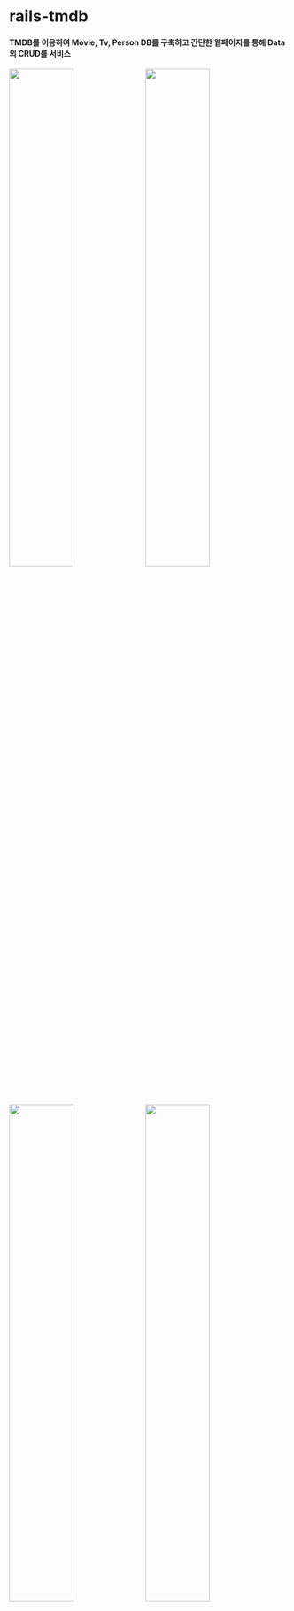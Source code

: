 # rails-tmdb

#### TMDB를 이용하여 Movie, Tv, Person DB를 구축하고 간단한 웹페이지를 통해 Data의 CRUD를 서비스

<kdb>
<div>
  <div width='100%'>
    <img src="./app/assets/images/screenshot-main-1.jpg" width='48%'/>
    <img src="./app/assets/images/screenshot-main-4.jpg" width='48%'/>
  </div>
  <div width='100%'>
    <img src="./app/assets/images/screenshot-main-3.jpg" width='48%'/>
    <img src="./app/assets/images/screenshot-main-2.jpg" width='48%'/>
  </div>
</div>
</kdb>
<br>

<br/>

## *Introduction*


### Summary
> - Movie, Tv, Person 을 Database에 저장할 수 있도록 Schema를 설계하고 DB를 구축 
> 
> - Data를 만들기 위해 TMDB API에 GET 요청을 통해 Movie, Tv, Person 정보를 Crawling 하며, Crawler는 Ruby 스크립트로 구현
>
> - Ruby on Rails 프레임워크를 이용하여 간단한 웹페이지를 구축 
> 
> - 웹 브라우저를 통해 CRUD 서비스
> 
> - 서버는 REST하게 설계되었기 때문에 HTTP 의 ruequst 이용한 CRUD 서비스도 가능


### Requirements
> - [RVM](https://rvm.io/)
> - [Ruby 2.5.3](https://www.ruby-lang.org/en/news/2018/10/18/ruby-2-5-3-released/) 
> - [Bundler 2.0.1](https://rubygems.org/gems/bundler/versions/2.0.1)
> - [Rails 5.2.3](https://rubygems.org/gems/rails/versions/5.2.3)
> - [MySQL 5.6](https://dev.mysql.com/downloads/mysql/5.6.html)


### End-points

> **Resource modeling**
> 
> - [RoR 개발 가이드 문서](https://guides.rorlab.org/routing.html)를 참조하여 RESTful하게 리소스를 모델링
> - 모든 리소스 (Movie, Tv, Person, MovieCredit, TvCredit) 들은 다음과 같은 모델링 원칙을 준수
> 
> |  HTTP |  Path |  Controller#action |  Method |  목적 |
> | --- | --- | --- | --- | --- |
> |**GET** |/resources|resource#index|Read|모든 Resource 표시|
> |**GET** |/resources/new|resource#new|Create|Resource 작성용 양식을 반환|
> |**GET** |/resources/:resource_id|resource#show|Read|하나의 Resource 표시|
> |**POST** |/resources|resource#create|Create|하나의 Resource 생성|
> |**GET** |/resources/:resource_id/edit|resource#edit|Update|Resource 수정용 양식을 반환|
> |**PUT** |/resources/:resource_id|resource#update|Update|하나의 Resource 수정|
> |**DELETE** |/resources/:resource_id|resource#destroy|Delete|하나의 Resource 삭제|
> 
> **Route**
> 
> - `config/routes.rb`
> ```ruby
> Rails.application.routes.draw do
> 
>   # Home endpoint
>   root 'home#index'
>   get 'home/index' => 'home#index'
> 
>   # Movies CRUD endpoints
>   get 'movies' => 'movie#index'
>   get 'movies/new' => 'movie#new'
>   get 'movies/:movie_id' => 'movie#show'
>   post '/movies' => 'movie#create'
>   get 'movies/:movie_id/edit' => 'movie#edit'
>   put 'movies/:movie_id' => 'movie#update'
>   delete 'movies/:movie_id' => 'movie#destroy'
> 
>   # Tvs CRUD endpoints
>   get 'tvs' => 'tv#index'
>   get 'tvs/new' => 'tv#new'
>   get 'tvs/:tv_id' => 'tv#show'
>   post '/tvs' => 'tv#create'
>   get 'tvs/:tv_id/edit' => 'tv#edit'
>   put 'tvs/:tv_id' => 'tv#update'
>   delete 'tvs/:tv_id' => 'tv#destroy'
> 
>   # People CRUD endpoints
>   get 'people' => 'person#index'
>   get 'people/new' => 'person#new'
>   get 'people/:person_id' => 'person#show'
>   post '/people' => 'person#create'
>   get 'people/:person_id/edit' => 'person#edit'
>   put 'people/:person_id' => 'person#update'
>   delete 'people/:person_id' => 'person#destroy'
> 
>   # MovieCredits CR endpoints
>   get 'movie_credits' => 'movie_credit#index'
>   post '/movie_credits' => 'movie_credit#create'
> 
>   # TvCredits CR endpoints
>   get 'tv_credits' => 'tv_credit#index'
>   post '/tv_credits' => 'tv_credit#create'
> 
> end
> 
> ```

### Models
> 
> **Database schema**
> <img src="./app/assets/images/data-schema.jpg" alt="database-schema"/>


### System configuration
> 
> **Service flow**
> <img src="./app/assets/images/system-configuration.jpg" alt="system-configuration"/>

<br/>

## *Installation*

### Clone project
> 
> - Github repository를 clone
> ```bash
> $ git clone https://github.com/meh9184/rails-tmdb.git
> ```
> 

### Configure  db connection
> 
> - `config/database.yml` 파일 상단의
> - username, password 입력
> 
> ```yml
> default: &default
>   adapter: mysql2
>   encoding: utf8
>   pool: 5
>   username: YOUR_USERNAME   # 자신의 DB username 입력
>   password: YOUR_PASSWORD   # 자신의 DB password 입력
>   host: 127.0.0.1
>   socket: /tmp/mysql.sock
> 
> development:
>   <<: *default
>   database: tmdb_development
> 
> test:
>   <<: *default
>   database: tmdb_test
> ```
> 
> - `lib/crawl_movie.rb`, `lib/crawl_tv.rb`, `lib/crawl_people.rb` 파일 상단의
> -  $tmdb_api_key 입력
> 
> ```ruby
> #!/usr/bin/env ruby
> require 'net/http'
> require 'json'
> 
> # TMDB API KEY 셋팅
> $tmdb_api_key = YOUR_TMDB_API_KEY   # 자신의 TMDB api_key 입력
> 
> # TMDB API에 GET 요청 전송하는 함수
> def getDataFromApi(uri)
>     return JSON.parse(Net::HTTP.get(uri))
> end
> ```

### Install bundle 

> - `shell command` 프로젝트 루트 위치에서 입력
> ```bash
> $ bundle install
> ```

### Setup database
> - `shell command` 프로젝트 루트 위치에서 입력
> ```bash
> $ rake db:create
> $ rake db:migrate
> ```

<br/>

## *Usage*

### Run server

> - configuration과 bundle install, db setup이 끝났으면 로컬 서버를 실행
> - `shell command` 프로젝트 루트 위치에서 입력
> ```bash
> $ rails server
> ```

### Generate data

> - 서버 setting 및 run 까지 완료했지만, 초기 DB 는 비어있는 상태
> - 데이터를 Crawl하는 Ruby script를 실행하여 TMDB로 부터 Data Set 생성 가능 
> - **Crwaler Usage**
> 
>     1. 단일 수집
>         - movie_id = 372058인 Movie
>         - tv_id = 63926인 TV
>         - person_id = 1245인 Person
>             ```bash
>             $rails runner lib/crawl_movie.rb 372058
>             $rails runner lib/crawl_tv.rb 63926
>             $rails runner lib/crawl_person.rb 1245
>             ```
>     2. 다수 수집
>         - movie_id = 372058, 637, 129인 Movie
>         - tv_id = 63926, 66732, 1396인 TV
>         - person_id = 1245, 9827, 6384인 Person
>             ```bash
>             $rails runner lib/crawl_movie.rb 372058 637 129
>             $rails runner lib/crawl_tv.rb 63926 66732 1396
>             $rails runner lib/crawl_person.rb 1245 9827 6384
>             ```
>     3. 평점 순위 높은 순서대로 수집 (person은 평점 존재하지 않음)
>         - 평점 순위 상위 5개 Movie
>         - 평점 순위 상위 50개 TV
>             ```bash
>             $rails runner lib/crawl_movie.rb -rating 5
>             $rails runner lib/crawl_tv.rb -rating 50
>             ```
>     4. 인기 있는 순서대로 수집
>         - 요즘 가장 인기 있는 상위 32개 Moive
>         - 요즘 가장 인기 있는 상위 7개 TV
>         - 요즘 가장 인기 있는 상위 15개 People
>             ```bash
>             $rails runner lib/crawl_movie.rb -popular 32
>             $rails runner lib/crawl_tv.rb -popular 7
>             $rails runner lib/crawl_person.rb -popular 15
>             ```
>     5. 한번의 명령으로 -rating -popular 옵션의 데이터들을 수집
>         - Movie, Tv, People 모두 상위 10개의 -rating -popular 수집하고 싶은 경우
>         - 10을 파라미터로 넘기면 약 5분 내외 소요
>             ```bash
>             $rails runner lib/crawl_all.rb 10
>             ```
> - 웹 브라우저로 접속하여 데이터 잘 추가 되었는지 확인
> 
>   - [http://localhost:3000/](http://localhost:3000/)
> 


<br/>

## *Results*

### Views
> 
> ### Index
> - `app/views/home/index.html.erb`
> - `app/views/movie/index.html.erb`
> - `app/views/tv/index.html.erb`
> - `app/views/person/index.html.erb`
> 
> |  HTTP |  Path |  Controller#action |  Method |  목적 |
> | --- | --- | --- | --- | --- |
> |**GET** |/resources|resource#index|Read|모든 Resource 표시|
>
> <img src="./app/assets/images/screenshot-home.jpg" alt="screenshot-index" width='62%' height='62%'/>
> <br/>
> <br/>
> 
> ### Show
> - `app/views/movie/show.html.erb`
> - `app/views/tv/show.html.erb`
> - `app/views/person/show.html.erb`
> 
> |  HTTP |  Path |  Controller#action |  Method |  목적 |
> | --- | --- | --- | --- | --- |
> |**GET** |/resources/:resource_id|resource#show|Read|하나의 Resource 표시|
>
> <img src="./app/assets/images/screenshot-show.jpg" alt="screenshot-show" width='62%' height='62%'/>
> <br/>
> <br/>
>  
> ### Edit
> - `app/views/movie/edit.html.erb`
> - `app/views/tv/edit.html.erb`
> - `app/views/person/edit.html.erb`
> 
> |  HTTP |  Path |  Controller#action |  Method |  목적 |
> | --- | --- | --- | --- | --- |
> |**GET** |/resources/:resource_id/edit|resource#edit|Update|Resource 수정용 양식을 반환|
>
> <img src="./app/assets/images/screenshot-edit.jpg" alt="screenshot-edit" width='62%' height='62%'/>
> <br/>
> <br/>
>  
> ### New
> - `app/views/movie/new.html.erb`
> - `app/views/tv/new.html.erb`
> - `app/views/person/new.html.erb`
> 
> |  HTTP |  Path |  Controller#action |  Method |  목적 |
> | --- | --- | --- | --- | --- |
> |**GET** |/resources/:resource_id/new|resource#new|Create|Resource 작성용 양식을 반환|
>
> <img src="./app/assets/images/screenshot-new.jpg" alt="screenshot-new" width='62%' height='62%'/>
> <br/>
> <br/>
> 

<br/>

## *Addition Commentary*
> 
### Some rules
> - 가독성과 크롤링 시간 효율을 위해 크롤링 수행시 Movie 및 TV의 cast와 crew는 최대 5개씩만 수집하도록 제한하였으며, Person의 영화 출연작과 TV 출연작 역시 5개씩 수집하도록 제한하였습니다.
> - Home 인덱스 페이지에서 Movies, Tvs, People 각각 3개의 대표 데이터는 무작위로 뽑고, 이미지가 존재하는 data 중에서 선별합니다.
> - Movie, Tv 인덱스 페이지에서 데이터는 업데이트 시간 내림차순으로 정렬합니다.
> - People 인덱스 페이지에서 데이터는 업데이트 시간 오름차순으로 정렬합니다.
> 

### Issues
> - 현재의 Crawler 는 사실상 평점/인기 높은 데이터를 순차적으로 가져오는 Scraper 정도 되는것 같음. API를 통해 리소스들에 타고 들어가면서 데이터를 수집하는 정통적인 Crawler 개발 필요
> - TV의 에피소드, 시리즈 정보는 데이터 모델링 하지 못함. Ruby on Rails 의 모델링 문법과 방법에 대해 더 공부할 필요 있음.
> 

### Tools for Windows OS Users
> - [WSL (Windows Subsystem for Linux)](https://docs.microsoft.com/ko-kr/windows/wsl/install-win10)
> - [VSCode](https://code.visualstudio.com/docs/?dv=win)
> - [Mysql Workbench](https://www.mysql.com/products/workbench/)
> - [Postman](https://www.getpostman.com/downloads/)
> - [Github](https://github.com/meh9184/tmdb-rails)
> 

<br/>

## *References*
> 
> - https://medium.com/@shaircast/ruby-on-rails-on-wsl-%EC%9C%88%EB%8F%84%EC%9A%B0-10%EC%97%90%EC%84%9C-%EB%A0%88%EC%9D%BC%EC%A6%88-%EC%84%A4%EC%B9%98%ED%95%98%EA%B8%B0-9a6164df51f
> - https://docs.microsoft.com/ko-kr/windows/wsl/install-win10
> - https://gorails.com/setup/windows/10
> - https://medium.com/@colinrubbert/installing-ruby-on-rails-in-windows-10-w-bash-postgresql-e48e55954fbf
> - https://github.com/luciuschoi/wsl_setting_for_rails
> - https://medium.com/@joystar/%EC%9C%88%EB%8F%84%EC%9A%B0-wsl-18-04%EC%97%90%EC%84%9C-%EB%A0%88%EC%9D%BC%EC%A6%88-%EA%B0%9C%EB%B0%9C%ED%99%98%EA%B2%BD-%EC%84%A4%EC%A0%95%ED%95%98%EA%B8%B0-252b04dae45b
> - https://rubykr.github.io/rails_guides/getting_started.html
> 
